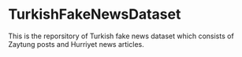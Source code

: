 # TurkishFakeNewsDataset
This is the reporsitory of Turkish fake news dataset which consists of Zaytung posts and Hurriyet news articles.
